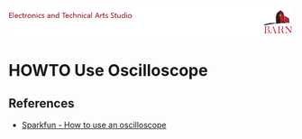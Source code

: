 
![BARN ETA](ref/BARN-ETA-Header.png)
# HOWTO Use Oscilloscope

## References

- [Sparkfun - How to use an oscilloscope](https://learn.sparkfun.com/tutorials/how-to-use-an-oscilloscope)
                  
